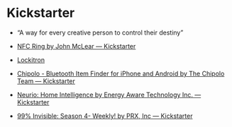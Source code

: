 Kickstarter
====
-	“A way for every creative person to control their destiny” 
*   [NFC Ring by John McLear — Kickstarter](http://kck.st/132aOwD)
*   [Lockitron](https://lockitron.com/preorder)
*   [Chipolo - Bluetooth Item Finder for iPhone and Android by The Chipolo Team — Kickstarter](http://kck.st/19VQsY5)
*   [Neurio: Home Intelligence by Energy Aware Technology Inc. — Kickstarter](http://kck.st/19PaGGT)

*   [99% Invisible: Season 4- Weekly! by PRX, Inc — Kickstarter](http://kck.st/1a9Ue29)